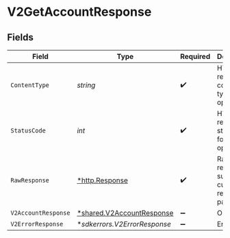 # V2GetAccountResponse


## Fields

| Field                                                                        | Type                                                                         | Required                                                                     | Description                                                                  |
| ---------------------------------------------------------------------------- | ---------------------------------------------------------------------------- | ---------------------------------------------------------------------------- | ---------------------------------------------------------------------------- |
| `ContentType`                                                                | *string*                                                                     | :heavy_check_mark:                                                           | HTTP response content type for this operation                                |
| `StatusCode`                                                                 | *int*                                                                        | :heavy_check_mark:                                                           | HTTP response status code for this operation                                 |
| `RawResponse`                                                                | [*http.Response](https://pkg.go.dev/net/http#Response)                       | :heavy_check_mark:                                                           | Raw HTTP response; suitable for custom response parsing                      |
| `V2AccountResponse`                                                          | [*shared.V2AccountResponse](../../../pkg/models/shared/v2accountresponse.md) | :heavy_minus_sign:                                                           | OK                                                                           |
| `V2ErrorResponse`                                                            | **sdkerrors.V2ErrorResponse*                                                 | :heavy_minus_sign:                                                           | Error                                                                        |
